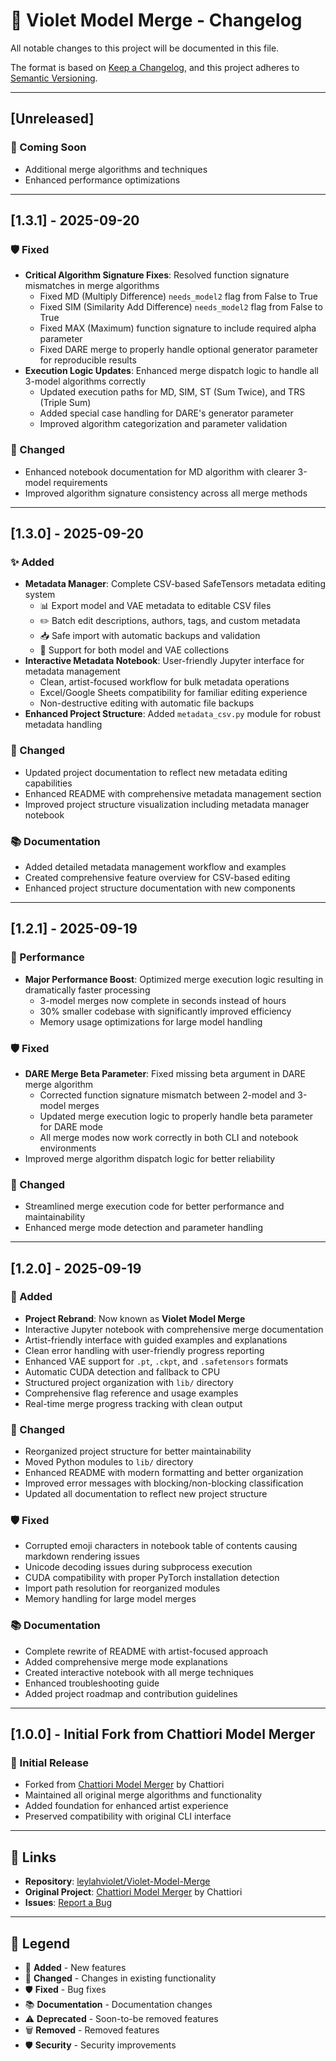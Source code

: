 # 💜 Violet Model Merge - Changelog

All notable changes to this project will be documented in this file.

The format is based on [Keep a Changelog](https://keepachangelog.com/en/1.0.0/),
and this project adheres to [Semantic Versioning](https://semver.org/spec/v2.0.0.html).

---

## [Unreleased]

### 💜 Coming Soon
- Additional merge algorithms and techniques
- Enhanced performance optimizations

---

## [1.3.1] - 2025-09-20

### 🛡️ Fixed

- **Critical Algorithm Signature Fixes**: Resolved function signature mismatches in merge algorithms
  - Fixed MD (Multiply Difference) `needs_model2` flag from False to True
  - Fixed SIM (Similarity Add Difference) `needs_model2` flag from False to True  
  - Fixed MAX (Maximum) function signature to include required alpha parameter
  - Fixed DARE merge to properly handle optional generator parameter for reproducible results
- **Execution Logic Updates**: Enhanced merge dispatch logic to handle all 3-model algorithms correctly
  - Updated execution paths for MD, SIM, ST (Sum Twice), and TRS (Triple Sum)
  - Added special case handling for DARE's generator parameter
  - Improved algorithm categorization and parameter validation

### 🔧 Changed

- Enhanced notebook documentation for MD algorithm with clearer 3-model requirements
- Improved algorithm signature consistency across all merge methods

---

## [1.3.0] - 2025-09-20

### ✨ Added

- **Metadata Manager**: Complete CSV-based SafeTensors metadata editing system
  - 📊 Export model and VAE metadata to editable CSV files
  - ✏️ Batch edit descriptions, authors, tags, and custom metadata
  - 📥 Safe import with automatic backups and validation
  - 🎯 Support for both model and VAE collections
- **Interactive Metadata Notebook**: User-friendly Jupyter interface for metadata management
  - Clean, artist-focused workflow for bulk metadata operations
  - Excel/Google Sheets compatibility for familiar editing experience
  - Non-destructive editing with automatic file backups
- **Enhanced Project Structure**: Added `metadata_csv.py` module for robust metadata handling

### 🔧 Changed

- Updated project documentation to reflect new metadata editing capabilities
- Enhanced README with comprehensive metadata management section
- Improved project structure visualization including metadata manager notebook

### 📚 Documentation

- Added detailed metadata management workflow and examples
- Created comprehensive feature overview for CSV-based editing
- Enhanced project structure documentation with new components

---

## [1.2.1] - 2025-09-19

### 🚀 Performance

- **Major Performance Boost**: Optimized merge execution logic resulting in dramatically faster processing
  - 3-model merges now complete in seconds instead of hours
  - 30% smaller codebase with significantly improved efficiency
  - Memory usage optimizations for large model handling

### 🛡️ Fixed

- **DARE Merge Beta Parameter**: Fixed missing beta argument in DARE merge algorithm
  - Corrected function signature mismatch between 2-model and 3-model merges
  - Updated merge execution logic to properly handle beta parameter for DARE mode
  - All merge modes now work correctly in both CLI and notebook environments
- Improved merge algorithm dispatch logic for better reliability

### 🔧 Changed

- Streamlined merge execution code for better performance and maintainability
- Enhanced merge mode detection and parameter handling

---

## [1.2.0] - 2025-09-19

### 💜 Added

- **Project Rebrand**: Now known as **Violet Model Merge**
- Interactive Jupyter notebook with comprehensive merge documentation
- Artist-friendly interface with guided examples and explanations
- Clean error handling with user-friendly progress reporting
- Enhanced VAE support for `.pt`, `.ckpt`, and `.safetensors` formats
- Automatic CUDA detection and fallback to CPU
- Structured project organization with `lib/` directory
- Comprehensive flag reference and usage examples
- Real-time merge progress tracking with clean output

### 🔧 Changed

- Reorganized project structure for better maintainability
- Moved Python modules to `lib/` directory
- Enhanced README with modern formatting and better organization
- Improved error messages with blocking/non-blocking classification
- Updated all documentation to reflect new project structure

### 🛡️ Fixed

- Corrupted emoji characters in notebook table of contents causing markdown rendering issues
- Unicode decoding issues during subprocess execution
- CUDA compatibility with proper PyTorch installation detection
- Import path resolution for reorganized modules
- Memory handling for large model merges

### 📚 Documentation

- Complete rewrite of README with artist-focused approach
- Added comprehensive merge mode explanations
- Created interactive notebook with all merge techniques
- Enhanced troubleshooting guide
- Added project roadmap and contribution guidelines

---

## [1.0.0] - Initial Fork from Chattiori Model Merger

### 🎉 Initial Release

- Forked from [Chattiori Model Merger](https://github.com/faildes) by Chattiori
- Maintained all original merge algorithms and functionality
- Added foundation for enhanced artist experience
- Preserved compatibility with original CLI interface

---

## 🔗 Links

- **Repository**: [leylahviolet/Violet-Model-Merge](https://github.com/leylahviolet/Violet-Model-Merge)
- **Original Project**: [Chattiori Model Merger](https://github.com/faildes) by Chattiori
- **Issues**: [Report a Bug](https://github.com/leylahviolet/Violet-Model-Merge/issues)

---

## 💜 Legend

- 🎨 **Added** - New features
- 🔧 **Changed** - Changes in existing functionality
- 🛡️ **Fixed** - Bug fixes
- 📚 **Documentation** - Documentation changes
- ⚠️ **Deprecated** - Soon-to-be removed features
- 🗑️ **Removed** - Removed features
- 🛡️ **Security** - Security improvements